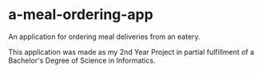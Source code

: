 # a-meal-ordering-app
An application for ordering meal deliveries  from an eatery.

This application was made as my 2nd Year Project in partial fulfillment of a Bachelor's Degree of Science in Informatics.
